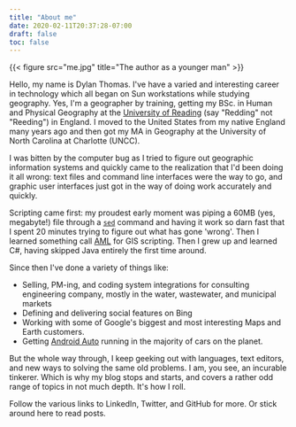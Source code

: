 ```yaml
---
title: "About me"
date: 2020-02-11T20:37:28-07:00
draft: false
toc: false
---
```


{{< figure src="me.jpg" title="The author as a younger man" >}}

Hello, my name is Dylan Thomas. I've have a varied and interesting career in technology which all began on Sun workstations while studying geography. Yes, I'm a geographer by training, getting my BSc. in Human and Physical Geography at the [University of Reading](http://www.reading.ac.uk/ges/) (say "Redding" not "Reeding") in England. I moved to the United States from my native England many years ago and then got my MA in Geography at the University of North Carolina at Charlotte (UNCC).

I was bitten by the computer bug as I tried to figure out geographic information systems and quickly came to the realization that I'd been doing it all wrong: text files and command line interfaces were the way to go, and graphic user interfaces just got in the way of doing work accurately and quickly.

Scripting came first: my proudest early moment was piping a 60MB (yes, megabyte!) file through a [`sed`](https://linux.die.net/man/1/sed) command and having it work so darn fast that I spent 20 minutes trying to figure out what has gone 'wrong'. Then I learned something call [AML](https://en.wikipedia.org/wiki/ARC_Macro_Language) for GIS scripting. Then I grew up and learned C#, having skipped Java entirely the first time around.

Since then I've done a variety of things like:

* Selling, PM-ing, and coding system integrations for consulting engineering company, mostly in the water, wastewater, and municipal markets
* Defining and delivering social features on Bing
* Working with some of Google's biggest and most interesting Maps and Earth customers.
* Getting [Android Auto](https://www.android.com/auto/) running in the majority of cars on the planet.

But the whole way through, I keep geeking out with languages, text editors, and new ways to solving the same old problems. I am, you see, an incurable tinkerer. Which is why my blog stops and starts, and covers a rather odd range of topics in not much depth. It's how I roll.

Follow the various links to LinkedIn, Twitter, and GitHub for more. Or stick around here to read posts.
